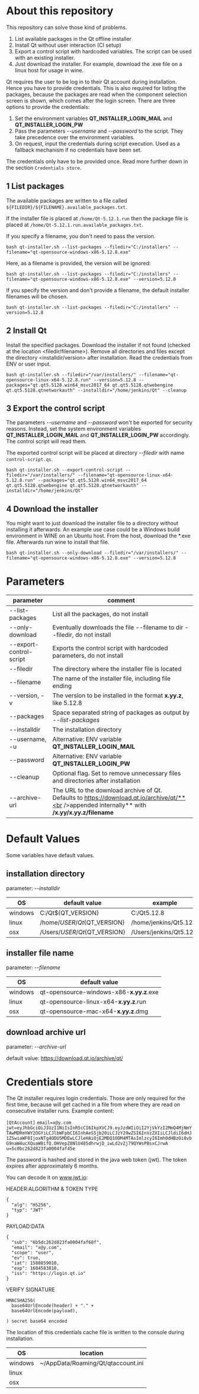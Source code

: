 # About this repository

This repository can solve those kind of problems. 

1. List available packages in the Qt offline installer
2. Install Qt without user interaction (CI setup)
3. Export a control script with hardcoded variables. The script can be used with an existing installer.
4. Just download the installer. For example, download the .exe file on a linux host for usage in wine.

Qt requires the user to be log in to their Qt account during installation. Hence you have to provide credentials. This is also required for listing the packages, because the packages are read when the component selection screen is shown, which comes after the login screen. There are three options to provide the credentials: 

1. Set the environment variables **QT_INSTALLER_LOGIN_MAIL** and **QT_INSTALLER_LOGIN_PW**
2. Pass the parameters *--username* and *--password* to the script. They take precedence over the environment variables.
3. On request, input the credentials during script execution. Used as a fallback mechanism if no credentials have been set.

The credentials only have to be provided once. Read more further down in the section `Credentials store`.

## 1 List packages

The available packages are written to a file called `${FILEDIR}/${FILENAME}.available_packages.txt`. 

If the installer file is placed at 
`/home/Qt-5.12.1.run` then the package file is placed at
`/home/Qt-5.12.1.run.available_packages.txt`.

If you specify a filename, you don't need to pass the version.

`bash qt-installer.sh --list-packages --filedir="C:/installers" --filename="qt-opensource-windows-x86-5.12.8.exe"`

Here, as a filename is provided, the version will be ignored:

`bash qt-installer.sh --list-packages --filedir="C:/installers" --filename="qt-opensource-windows-x86-5.12.8.exe" --version=5.12.0`

If you specify the version and don't provide a filename, the default installer filenames will be chosen.

`bash qt-installer.sh --list-packages --filedir="C:/installers" --version=5.12.8`

## 2 Install Qt

Install the specified packages. Download the installer if not found (checked at the location <filedir/filename>). Remove all directories and files except the directory <installdir/version> after installation. Read the credentials from ENV or user input.

`bash qt-installer.sh --filedir="/var/installers/" --filename="qt-opensource-linux-x64-5.12.8.run" --version=5.12.8 --packages="qt.qt5.5128.win64_msvc2017_64 qt.qt5.5128.qtwebengine qt.qt5.5128.qtnetworkauth" --installdir="/home/jenkins/Qt" --cleanup ` 

## 3 Export the control script

The parameters *--username* and *--password* won't be exported for security reasons.
Instead, set the system environment variables  **QT_INSTALLER_LOGIN_MAIL** and **QT_INSTALLER_LOGIN_PW** accordingly. The control script will read them.

The exported control script will be placed at directory *--filedir* with name `control-script.qs`.

`bash qt-installer.sh --export-control-script --filedir="/var/installers/" --filename="qt-opensource-linux-x64-5.12.8.run" --packages="qt.qt5.5128.win64_msvc2017_64 qt.qt5.5128.qtwebengine qt.qt5.5128.qtnetworkauth" --installdir="/home/jenkins/Qt"`

## 4 Download the installer

You might want to just download the installer file to a directory without installing it afterwards. An example use case could be a Windows build environment in WINE on an Ubuntu host. From the host, download the *.exe file. Afterwards run wine to install that file.

`bash qt-installer.sh --only-download --filedir="/var/installers/" --filename="qt-opensource-windows-x86-5.12.8.exe" --version=5.12.8`



# Parameters

| parameter               | comment                                                      |
| ----------------------- | ------------------------------------------------------------ |
| --list-packages         | List all the packages, do not install                        |
| --only-download         | Eventually downloads the file --filename to dir --filedir, do not install |
| --export-control-script | Exports the control script with hardcoded parameters, do not install |
| --filedir               | The directory where the installer file is located            |
| --filename              | The name of the installer file, including file ending        |
| --version, -v           | The version to be installed in the format **x.yy.z**, like 5.12.8 |
| --packages              | Space separated string of packages as output by *--list-packages* |
| --installdir            | The installation directory                                   |
| --username, -u          | Alternative: ENV variable **QT_INSTALLER_LOGIN_MAIL**        |
| --password              | Alternative: ENV variable **QT_INSTALLER_LOGIN_PW**          |
| --cleanup               | Optional flag. Set to remove unnecessary files and directories after installation |
| --archive-url           | The URL to the download archive of Qt. <br />Defaults to https://download.qt.io/archive/qt/**<br />appended internally** with **/x.yy/x.yy.z/filename** |



# Default Values

Some variables have default values.

## installation directory

parameter: *--installdir*

| OS      | default value                  | example                 |
| ------- | ------------------------------ | ----------------------- |
| windows | C:/Qt${QT_VERSION}             | C:/Qt5.12.8             |
| linux   | /home/${USER}/Qt${QT_VERSION}  | /home/jenkins/Qt5.12.8  |
| osx     | /Users/${USER}/Qt${QT_VERSION} | /Users/jenkins/Qt5.12.8 |

## installer file name

parameter: *--filename*

| OS      | default value                            |
| ------- | ---------------------------------------- |
| windows | qt-opensource-windows-x86-**x.yy.z**.exe |
| linux   | qt-opensource-linux-x64-**x.yy.z**.run   |
| osx     | qt-opensource-mac-x64-**x.yy.z**.dmg     |

## download archive url

parameter: *--archive-url*

default value: https://download.qt.io/archive/qt/



# Credentials store

The Qt installer requires login credentials. Those are only required for the first time, because will get cached in a file from where they are read on consecutive installer runs. 
Example content:

`[QtAccount]`
`email=x@y.com`
`jwt=eyJhbGciOiJIUzI1NiIsInR5cCI6IkpXVCJ9.eyJzdWIiOiI2YjVkYzI2MmQ4MjNmYTAwMDRmYWY2OGYiLCJlbWFpbCI6InhAeS5jb20iLCJzY29wZSI6InVzZXIiLCJldiI6dHJ1ZSwiaWF0IjoxNTg4ODU5MDEwLCJleHAiOjE2MDQ1ODM4MTAsImlzcyI6Imh0dHBzOi8vbG9naW4ucXQuaW8ifQ.OHVepZ8NlU485dhrwjD_iwLd2vZj79QYWsPBsxCJrwA`
`u=5c0bc262d823fa0004faf45e`

The password is hashed and stored in the java web token (jwt).
The token expires after approximately 6 months.

You can decode it on www.jwt.io:

HEADER:ALGORITHM & TOKEN TYPE

```
{
  "alg": "HS256",
  "typ": "JWT"
}
```

PAYLOAD:DATA

```
{
  "sub": "6b5dc262d823fa0004faf68f",
  "email": "x@y.com",
  "scope": "user",
  "ev": true,
  "iat": 1588859010,
  "exp": 1604583810,
  "iss": "https://login.qt.io"
}
```

VERIFY SIGNATURE

```
HMACSHA256(
  base64UrlEncode(header) + "." +
  base64UrlEncode(payload),
  
) secret base64 encoded
```

The location of this credentials cache file is written to the console during installation.

| OS      | location                           |
| ------- | ---------------------------------- |
| windows | ~/AppData/Roaming/Qt/qtaccount.ini |
| linux   |                                    |
| osx     |                                    |

